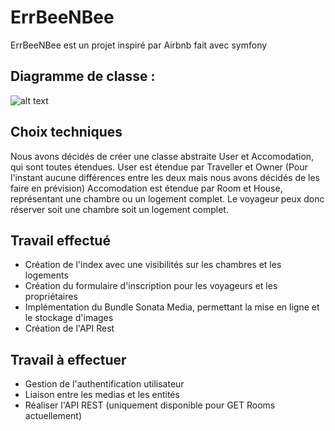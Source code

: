 # ErrBeeNBee

ErrBeeNBee est un projet inspiré par Airbnb fait avec symfony

## Diagramme de classe : 

![alt text](https://raw.githubusercontent.com/parafeu/errbeenbee/dev/errbeenbee.png)

## Choix techniques

Nous avons décidés de créer une classe abstraite User et Accomodation, qui sont toutes étendues.
User est étendue par Traveller et Owner (Pour l'instant aucune différences entre les deux mais nous avons décidés de les faire en prévision)
Accomodation est étendue par Room et House, représentant une chambre ou un logement complet. Le voyageur peux donc réserver soit une chambre soit un logement complet.

## Travail effectué

- Création de l'index avec une visibilités sur les chambres et les logements
- Création du formulaire d'inscription pour les voyageurs et les propriétaires
- Implémentation du Bundle Sonata Media, permettant la mise en ligne et le stockage d'images
- Création de l'API Rest

## Travail à effectuer

- Gestion de l'authentification utilisateur
- Liaison entre les medias et les entités
- Réaliser l'API REST (uniquement disponible pour GET Rooms actuellement)
